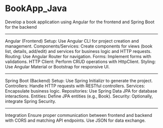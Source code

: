 # BookApp_Java
 Develop a book application using Angular for the frontend and Spring Boot for the backend
 **************************************************************************************
 Angular (Frontend)
Setup: Use Angular CLI for project creation and management.
Components/Services: Create components for views (book list, details, add/edit) and services for business logic and HTTP requests.
Routing: Use Angular Router for navigation.
Forms: Implement forms with validations.
HTTP Client: Perform CRUD operations with HttpClient.
Styling: Use Angular Material or Bootstrap for responsive UI.
*****************************************************************************************
Spring Boot (Backend)
Setup: Use Spring Initializr to generate the project.
Controllers: Handle HTTP requests with RESTful controllers.
Services: Encapsulate business logic.
Repositories: Use Spring Data JPA for database interactions.
Entities: Define JPA entities (e.g., Book).
Security: Optionally, integrate Spring Security.
*****************************************************************************************
Integration
Ensure proper communication between frontend and backend with CORS and matching API endpoints.
Use JSON for data exchange.
